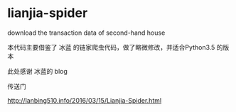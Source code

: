 # lianjia-spider
download the transaction data of second-hand house 

本代码主要借鉴了 冰蓝 的链家爬虫代码，做了略微修改，并适合Python3.5 的版本

此处感谢 冰蓝的 blog 

传送门 

http://lanbing510.info/2016/03/15/Lianjia-Spider.html


